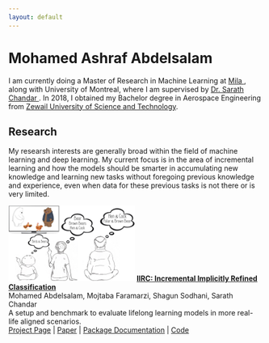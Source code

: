 ```yaml
---
layout: default
---
```


# Mohamed Ashraf Abdelsalam

I am currently doing a Master of Research in Machine Learning at 
<a href="mila.quebec/en/"> Mila </a>, along with University of Montreal, where I am supervised by <a href="http://sarathchandar.in/">Dr. Sarath Chandar </a>. In 2018, I obtained my Bachelor degree in Aerospace Engineering from <a href="https://zewailcity.edu.eg/">Zewail University of Science and Technology</a>.

## Research
My researsh interests are generally broad within the field of machine learning and deep learning. My current focus is in the area of incremental learning and how the models should be smarter in accumulating new knowledge and learning new tasks without foregoing previous knowledge and experience, even when data for these previous tasks is not there or is very limited. 


<img src="./images/summary.png" alt="" width="250" height="150" id="ri"/> [**IIRC: Incremental Implicitly Refined Classification**](https://chandar-lab.github.io/IIRC/)
<br />
Mohamed Abdelsalam, Mojtaba Faramarzi, Shagun Sodhani, Sarath Chandar
<br />
A setup and benchmark to evaluate lifelong learning models in more real-life aligned scenarios.
<br />
[Project Page](https://chandar-lab.github.io/IIRC/) | [Paper](https://arxiv.org/abs/2012.12477) | [Package Documentation](https://iirc.readthedocs.io/en/latest/) | [Code](https://github.com/chandar-lab/IIRC/)


